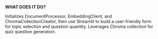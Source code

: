**WHAT DOES IT DO?**

Initializes DocumentProcessor, EmbeddingClient, and ChromaCollectionCreator, then use Streamlit to build a user-friendly form for topic selection and question quantity. Leverages Chroma collection for quiz question generation.
